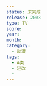 ```yaml
---
status: 未完成
release: 2008
type: TV
score:
year:
month:
category:
  - 动漫
tags:
  - A类
  - 轻改
  - 
---
```

